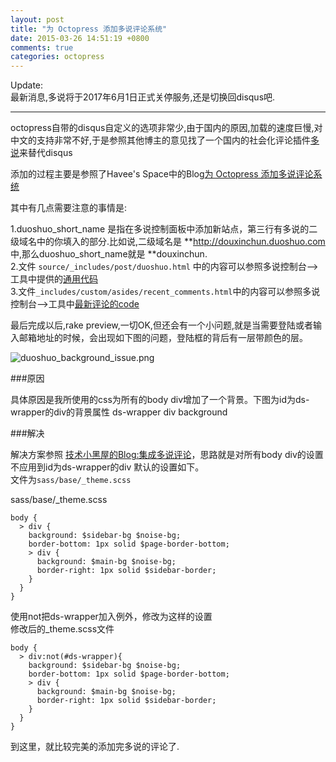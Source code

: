 ```yaml
---
layout: post
title: "为 Octopress 添加多说评论系统"
date: 2015-03-26 14:51:19 +0800
comments: true
categories: octopress
---  
```

Update:  
最新消息,多说将于2017年6月1日正式关停服务,还是切换回disqus吧.

----

octopress自带的disqus自定义的选项非常少,由于国内的原因,加载的速度巨慢,对中文的支持非常不好,于是参照其他博主的意见找了一个国内的社会化评论插件[多说](http://duoshuo.com/)来替代disqus

添加的过程主要是参照了Havee's Space中的Blog[为 Octopress 添加多说评论系统](http://havee.me/internet/2013-02/add-duoshuo-commemt-system-into-octopress.html)  

其中有几点需要注意的事情是:
<!--more-->  
1.duoshuo_short_name 是指在多说控制面板中添加新站点，第三行有多说的二级域名中的你填入的部分.比如说,二级域名是 **http://douxinchun.duoshuo.com 中,那么duoshuo_short_name就是 **douxinchun.  
2.文件 `source/_includes/post/duoshuo.html` 中的内容可以参照多说控制台-->工具中提供的[通用代码](http://douxinchun.duoshuo.com/admin/tools/)  
3.文件`_includes/custom/asides/recent_comments.html`中的内容可以参照多说控制台-->工具中[最新评论的code](http://douxinchun.duoshuo.com/admin/tools/recent-comments/)  

最后完成以后,rake preview,一切OK,但还会有一个小问题,就是当需要登陆或者输入邮箱地址的时候，会出现如下图的问题，登陆框的背后有一层带颜色的层。

![duoshuo_background_issue.png](/blog_reference_image/2015/3/duoshuo_background_issue.png)

###原因

具体原因是我所使用的css为所有的body div增加了一个背景。下图为id为ds-wrapper的div的背景属性 ds-wrapper div background

###解决

解决方案参照 [技术小黑屋的Blog:集成多说评论](http://droidyue.com/blog/2014/07/29/integrate-duoshuo-in-octopress/)，思路就是对所有body div的设置不应用到id为ds-wrapper的div 默认的设置如下。  
文件为`sass/base/_theme.scss`  

sass/base/_theme.scss  
```
body {
  > div {
    background: $sidebar-bg $noise-bg;
    border-bottom: 1px solid $page-border-bottom;
    > div {
      background: $main-bg $noise-bg;
      border-right: 1px solid $sidebar-border;
    }
  }
}
```

使用not把ds-wrapper加入例外，修改为这样的设置    
修改后的_theme.scss文件
```
body {
  > div:not(#ds-wrapper){
    background: $sidebar-bg $noise-bg;
    border-bottom: 1px solid $page-border-bottom;
    > div {
      background: $main-bg $noise-bg;
      border-right: 1px solid $sidebar-border;
    }
  }
}
```    
到这里，就比较完美的添加完多说的评论了.
